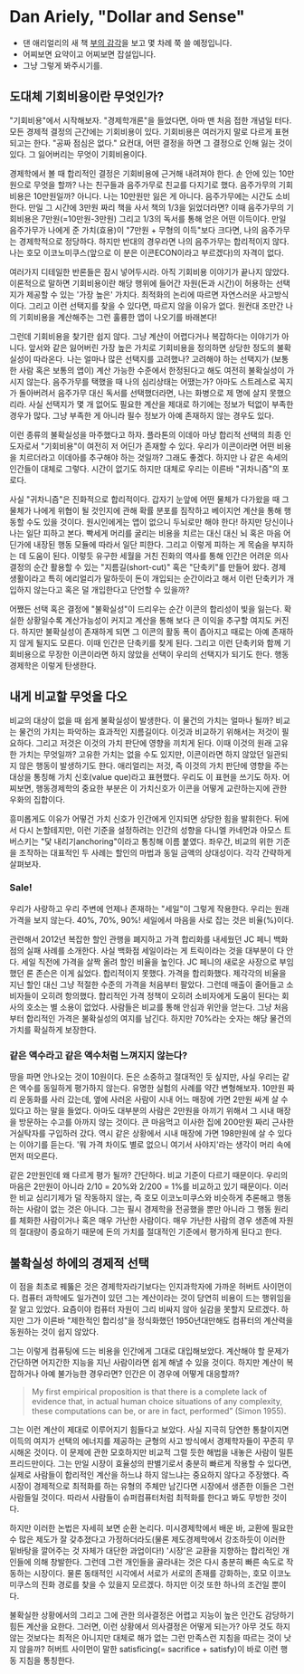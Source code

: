 
# Dan Ariely, "Dollar and Sense" 

* 댄 애리얼리의 새 책 [부의 감각](http://www.aladin.co.kr/shop/wproduct.aspx?ItemId=153434095)을 보고 몇 차례 쭉 쓸 예정입니다.  
* 어찌보면 요약이고 어찌보면 잡설입니다. 
* 그냥 그렇게 봐주시기를. 

## 도대체 기회비용이란 무엇인가? 
"기회비용"에서 시작해보자. "경제학개론"을 들었다면, 아마 맨 처음 접한 개념일 터다. 모든 경제적 결정의 근간에는 기회비용이 있다. 기회비용은 여러가지 말로 다르게 표현되고는 한다. "공짜 점심은 없다." 요컨대, 어떤 결정을 하면 그 결정으로 인해 잃는 것이 있다. 그 잃어버리는 무엇이 기회비용이다.  

경제학에서 볼 때 합리적인 결정은 기회비용에 근거해 내려져야 한다. 손 안에 있는 10만원으로 무엇을 할까? 나는 친구들과 음주가무로 친교를 다지기로 했다. 음주가무의 기회비용은 10만원일까? 아니다. 나는 10만원만 잃은 게 아니다. 음주가무에는 시간도 소비한다. 만일 그 시간에 3만원 짜리 책을 사서 책의 1/3을 읽었더라면? 이때 음주가무의 기회비용은 7만원(=10만원-3만원)  그리고 1/3의 독서를 통해 얻은 어떤 이득이다. 만일 음주가무가 나에게 준 가치(효용)이 "7만원 + 무형의 이득"보다 크다면, 나의 음주가무는 경제학적으로 정당하다. 하지만 반대의 경우라면 나의 음주가무는 합리적이지 않다. 나는 호모 이코노미쿠스(앞으로 이 분은 이콘ECON이라고 부르겠다)의 자격이 없다. 

여러가지 디테일한 반론들은 잠시 넣어두시라. 아직 기회비용 이야기가 끝나지 않았다. 이론적으로 말하면 기회비용이란 해당 행위에 들어간 자원(돈과 시간)이 허용하는 선택지가 제공할 수 있는 '가장 높은' 가치다. 최적화의 논리에 따르면 자연스러운 사고방식이다. 그리고 이런 선택지를 찾을 수 있다면, 따르지 않을 이유가 없다. 원컨대 조만간 나의 기회비용을 계산해주는 그런 훌륭한 앱이 나오기를 바래본다! 

그런데 기회비용을 찾기란 쉽지 않다. 그냥 계산이 어렵다거나 복잡하다는 이야기가 아니다. 앞서와 같은 잃어버린 가장 높은 가치로 기회비용을 정의하면 상당한 정도의 불확실성이 따라온다. 나는 얼마나 많은 선택지를 고려했나? 고려해야 하는 선택지가 (보통한 사람 혹은 보통의 앱이) 계산 가능한 수준에서 한정된다고 해도 여전히 불확실성이 가시지 않는다. 음주가무를 택했을 때 나의 심리상태는 어땠는가? 아마도 스트레스로 꼭지가 돌아버려서 음주가무 대신 독서를 선택했더라면, 나는 화병으로 제 명에 살지 못했으리라. 사실 선택지가 몇 개 없어도 필요한 계산을 제대로 하기에는 정보가 턱없이 부족한 경우가 많다. 그냥 부족한 게 아니라 필수 정보가 아예 존재하지 않는 경우도 있다. 

이런 종류의 불확실성을 마주했다고 하자. 플라톤의 이데아 마냥 합리적 선택의 최종 인도자로서 "기회비용"이 여전히 저 어딘가 존재할 수 있다. 우리가 이콘이라면 어떤 비용을 치르더라고 이데아를 추구해야 하는 것일까? 그래도 좋겠다. 하지만 나 같은 속세의 인간들이 대체로 그렇다. 시간이 없기도 하지만 대체로 우리는 이른바 "귀차니즘"의 포로다. 

사실 "귀차니즘"은 진화적으로 합리적이다. 갑자기 눈앞에 어떤 물체가 다가왔을 때 그 물체가 나에게 위협이 될 것인지에 관해 확률 분포를 짐작하고 베이지언 계산을 통해 행동할 수도 있을 것이다. 원시인에게는 앱이 없으니 두뇌로만 해야 한다! 하지만 당신이나 나는 일단 피하고 본다. 빡세게 머리를 굴리는 비용을 치르는 대신 대신 뇌 혹은 마음 어딘가에 내장된 행동 모듈에 따라서 일단 피한다. 그리고 이렇게 피하는 게 목숨을 부지하는 데 도움이 된다. 이렇듯 유구한 세월을 거친 진화의 역사를 통해 인간은 어려운 의사 결정의 순간 활용할 수 있는 "지름길(short-cut)" 혹은 "단축키"를 만들어 왔다. 경제 생활이라고 특히 에리얼리가 말하듯이 돈이 개입되는 순간이라고 해서 이런 단축키가 개입하지 않는다고 혹은 덜 개입한다고 단언할 수 있을까? 

어쨌든 선택 혹은 결정에 "불확실성"이 드리우는 순간 이콘의 합리성이 빛을 잃는다. 확실한 상황일수록 계산가능성이 커지고 계산을 통해 보다 큰 이익을 추구할 여지도 커진다. 하지만 불확실성이 존재하게 되면 그 이콘의 활동 폭이 좁아지고 때로는 아예 존재하지 않게 될지도 모른다. 이때 인간은 단축키를 찾게 된다. 그리고 이런 단축키와 함께 기회비용으로 무장한 이콘이라면 하지 않았을 선택이 우리의 선택지가 되기도 한다. 행동경제학은 이렇게 탄생한다. 

## 내게 비교할 무엇을 다오  

비교의 대상이 없을 때 쉽게 불확실성이 발생한다. 이 물건의 가치는 얼마나 될까? 비교는 물건의 가치는 파악하는 효과적인 지름길이다. 이것과 비교하기 위해서는 저것이 필요하다. 그리고 저것은 이것의 가치 판단에 영향을 끼치게 된다. 이때 이것의 원래 고유한 가치는 무엇일까? 고유한 가치는 없을 수도 있지만, 이콘이라면 하지 않았던 일관되지 않은 행동이 발생하기도 한다. 애리얼리는 저것, 즉 이것의 가치 판단에 영향을 주는 대상을 통칭해 가치 신호(value que)라고 표현했다. 우리도 이 표현을 쓰기도 하자. 어찌보면, 행동경제학의 중요한 부분은 이 가치신호가 이콘을 어떻게 교란하는지에 관한 우화의 집합이다. 

흥미롭게도 이유가 어떻건 가치 신호가 인간에게 인지되면 상당한 힘을 발휘한다. 뒤에서 다시 논할테지만, 이런 기준을 설정하려는 인간의 성향을 다니엘 카네먼과 아모스 트버스키는 "닻 내리기anchoring"이라고 통칭해 이름 붙였다. 좌우간, 비교의 위한 기준을 조작하는 대표적인 두 사례는 할인의 마법과 동일 금액의 상대성이다. 각각 간략하게 살펴보자. 

### Sale! 
 우리가 사랑하고 우리 주변에 언제나 존재하는 "세일"이 그렇게 작용한다. 우리는 원래 가격을 보지 않는다. 40%, 70%, 90%! 세일에서 마음을 사로 잡는 것은 비율(%)이다. 

관련해서 2012년 복잡한 할인 관행을 폐지하고 가격 합리화를 내세웠던 JC 페니 백화점의 실패 사례를 소개한다. 사실 백화점 세일이라는 게 트릭이라는 것을 대부분이 다 안다. 세일 직전에 가격을 살짝 올려 할인 비율을 높인다. JC  페니의 새로운 사장으로 부임했던 론 존슨은 이게 싫었다. 합리적이지 못했다. 가격을 합리화했다. 제각각의 비율을 지닌 할인 대신 그냥 적절한 수준의 가격을 처음부터 팔았다. 그런데 매출이 줄어들고 소비자들이 오히려 항의했다. 합리적인 가격 정책이 오히려 소비자에게 도움이 된다는 회사의 호소는 별 소용이 없었다. 사람들은 비교를 통해 안심과 위안을 얻는다. 그냥 처음부터 합리적인 가격은 불확실성의 여지를 남긴다. 하지만 70%라는 숫자는 해당 물건의 가치를 확실하게 보장한다. 

### 같은 액수라고 같은 액수처럼 느껴지지 않는다?
땅을 파면 안나오는 것이 10원이다. 돈은 소중하고 절대적인 듯 싶지만, 사실 우리는 같은 액수를 동일하게 평가하지 않는다. 유명한 실험의 사례를 약간 변형해보자. 10만원 짜리 운동화를 사러 갔는데, 옆에 사러온 사람이 시내 어느 매장에 가면 2만원 싸게 살 수 있다고 하는 말을 들었다. 아마도 대부분의 사람은 2만원을 아끼기 위해서 그 시내 매장을 방문하는 수고를 아까지 않는 것이다. 큰 마음먹고 이사한 집에 200만원 짜리 근사한 거실탁자를 구입하러 갔다. 역시 같은 상황에서 시내 매장에 가면 198만원에 살 수 있다는 이야기를 듣는다. '뭐 가격 차이도 별로 없으니 여기서 사야지'라는 생각이 머리 속에 먼저 떠오른다. 

같은 2만원인데 왜 다르게 평가 될까? 간단하다. 비교 기준이 다르기 때문이다. 우리의 마음은 2만원이 아니라 2/10 = 20%와 2/200 = 1%를 비교하고 있기 때문이다. 이러한 비교 심리기제가 덜 작동하지 않는, 즉 호모 이코노미쿠스와 비슷하게 추론해고 행동하는 사람이 없는 것은 아니다. 그는 필시 경제학을 전공했을 뿐만 아니라 그 행동 원리를 체화한 사람이거나 혹은 매우 가난한 사람이다. 매우 가난한 사람의 경우 생존에 자원의 절대량이 중요하기 때문에 돈의 가치를 절대적인 기준에서 평가하게 된다고 한다. 

## 불확실성 하에의 경제적 선택 

이 점을 최초로 꿰뚫은 것은 경제학자라기보다는 인지과학자에 가까운 허버트 사이먼이다. 컴퓨터 과학에도 일가견이 있던 그는 계산이라는 것이 당연히 비용이 드는 행위임을 잘 알고 있었다. 요즘이야 컴퓨터 자원이 그리 비싸지 않아 실감을 못할지 모르겠다. 하지만 그가 이른바 "제한적인 합리성"을 정식화했던 1950년대만해도 컴퓨터의 계산력을 동원하는 것이 쉽지 않았다. 

그는 이렇게 컴퓨팅에 드는 비용을 인간에게 그대로 대입해보았다. 계산해야 할 문제가 간단하면 어지간한 지능을 지닌 사람이라면 쉽게 해낼 수 있을 것이다. 하지만 계산이 복잡하거나 아예 불가능한 경우라면? 인간은 이 경우에 어떻게 대응할까? 

> My first empirical proposition is that there is a complete lack of evidence that, in actual human choice situations of any complexity, these computations can be, or are in fact, performed” (Simon 1955).

그는 이런 계산이 제대로 이루어지기 힘들다고 보았다. 사실 지극히 당연한 통찰이지면 이득의 여지가 선택의 에너지를 제공하는 균형의 사고 방식에서 경제학자들이 꾸준히 무시해온 것이다. 이 문제에 관한 모호하지만 비교적 그럴 듯한 해법을 내놓은 사람이 밀튼 프리드만이다. 그는 만일 시장이 효율성의 판별기로서 충분히 빠르게 작용할 수 있다면, 실제로 사람들이 합리적인 계산을 하느냐 하지 않느냐는 중요하지 않다고 주장했다. 즉 시장이 경제적으로 최적화를 하는 유형의 주체만 남긴다면 시장에서 생존한 이들은 그런 사람들일 것이다. 따라서 사람들이 슈퍼컴퓨터처럼 최적화를 한다고 봐도 무방한 것이다. 

하지만 이러한 논법은 자세히 보면 순환 논리다. 미시경제학에서 배운 바, 교환에 필요한 수 많은 제도가 잘 갖추졌다고 가정하더라도(물론 제도경제학에서 강조하듯이 이러한 밑바탕을 깔어주는 것 자체가 대단한 과업이다!) '시장'은 교환을 지향하는 합리적인 개인들에 의해 창발한다. 그런데 그런 개인들을 골라내는 것은 다시 충분히 빠른 속도로 작동하는 시장이다. 물론 동태적인 시각에서 서로가 서로의 존재를 강화하는, 호모 이코노미쿠스의 진화 경로를 찾을 수 있을지 모르겠다. 하지만 이것 또한 하나의 조건일 뿐이다. 

불확실한 상황에서의 그리고 그에 관한 의사결정은 어렵고 지능이 높은 인간도 감당하기 힘든 계산을 요한다. 그러면, 이런 상황에서 의사결정은 어떻게 되는가? 아무 것도 하지 않는 것보다는 최적은 아니지만 대체로 해가 없는 그런 만족스런 지침을 따르는 것이 낫지 않을까? 허버트 사이먼이 말한 satisficing(= sacrifice + satisfy)이 바로 이런 행동 지침을 통칭한다. 
<!--stackedit_data:
eyJoaXN0b3J5IjpbLTIwNTU0NTU3MzEsLTEwOTk5MjczODgsMT
IzODQ3NjU5NywtOTM2NDY0NTAxXX0=
-->